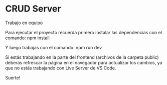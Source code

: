 # CRUD Server

Trabajo en equipo

Para ejecutar el proyecto recuerda primero instalar las dependencias con el comando:
    npm install

Y luego trabajas con el comando:
    npm run dev

Si estás trabajando en la parte del frontend (archivos de la carpeta public) deberás refrescar la página en el navegador para actualizar los cambios, ya que no estás trabajando con Live Server de VS Code.

Suerte!